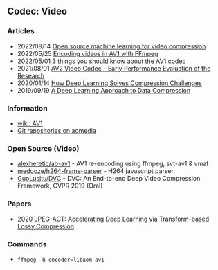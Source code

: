 ## Codec: Video


### Articles
- 2022/09/14 [Open source machine learning for video compression](https://www.collabora.com/news-and-blog/blog/2022/09/14/open-source-machine-learning-for-video-compression/)
- 2022/05/25 [Encoding videos in AV1 with FFmpeg](https://noulin.net/blog/linux/2022/05/25/encoding-videos-in-av1-with-ffmpeg.html)
- 2022/05/01 [3 things you should know about the AV1 codec](https://www.androidauthority.com/av1-codec-1113318/)
- 2021/08/01 [AV2 Video Codec – Early Performance Evaluation of the Research](https://ottverse.com/av2-video-codec-evaluation/)
- 2020/01/14 [How Deep Learning Solves Compression Challenges](https://heartbeat.comet.ml/how-deep-learning-solves-compression-challenges-2ea1ab3a3f5c)
- 2019/09/19 [A Deep Learning Approach to Data Compression](https://bair.berkeley.edu/blog/2019/09/19/bit-swap/)


### Information
- [wiki: AV1](https://en.wikipedia.org/wiki/AV1)
- [Git repositories on aomedia](https://aomedia.googlesource.com/?format=HTML)


### Open Source (Video)
- [alexheretic/ab-av1](https://github.com/alexheretic/ab-av1) - AV1 re-encoding using ffmpeg, svt-av1 & vmaf
- [medooze/h264-frame-parser](https://github.com/medooze/h264-frame-parser) - H264 javascript parser
- [GuoLusjtu/DVC](https://github.com/GuoLusjtu/DVC) - DVC: An End-to-end Deep Video Compression Framework, CVPR 2019 (Oral)


### Papers
- 2020 [JPEG-ACT: Accelerating Deep Learning via Transform-based Lossy Compression](https://people.ece.ubc.ca/aamodt/papers/evans.isca2020.pdf)


### Commands
- `ffmpeg -h encoder=libaom-av1`

